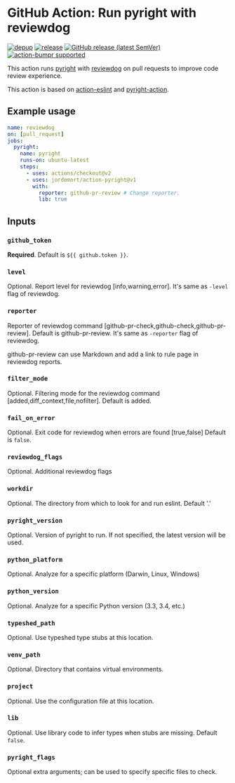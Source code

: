 # GitHub Action: Run pyright with reviewdog

[![depup](https://github.com/jordemort/action-pyright/workflows/depup/badge.svg)](https://github.com/jordemort/action-pyright/actions?query=workflow%3Adepup)
[![release](https://github.com/jordemort/action-pyright/workflows/release/badge.svg)](https://github.com/jordemort/action-pyright/actions?query=workflow%3Arelease)
[![GitHub release (latest SemVer)](https://img.shields.io/github/v/release/jordemort/action-pyright?logo=github&sort=semver)](https://github.com/jordemort/action-pyright/releases)
[![action-bumpr supported](https://img.shields.io/badge/bumpr-supported-ff69b4?logo=github&link=https://github.com/haya14busa/action-bumpr)](https://github.com/haya14busa/action-bumpr)

This action runs [pyright](https://github.com/Microsoft/pyright) with
[reviewdog](https://github.com/reviewdog/reviewdog) on pull requests to improve
code review experience.

This action is based on [action-eslint](https://github.com/reviewdog/action-eslint) and [pyright-action](https://github.com/jakebailey/pyright-action).

## Example usage

```yml
name: reviewdog
on: [pull_request]
jobs:
  pyright:
    name: pyright
    runs-on: ubuntu-latest
    steps:
      - uses: actions/checkout@v2
      - uses: jordemort/action-pyright@v1
        with:
          reporter: github-pr-review # Change reporter.
          lib: true
```

## Inputs

### `github_token`

**Required**. Default is `${{ github.token }}`.

### `level`

Optional. Report level for reviewdog [info,warning,error].
It's same as `-level` flag of reviewdog.

### `reporter`

Reporter of reviewdog command [github-pr-check,github-check,github-pr-review].
Default is github-pr-review.
It's same as `-reporter` flag of reviewdog.

github-pr-review can use Markdown and add a link to rule page in reviewdog reports.

### `filter_mode`

Optional. Filtering mode for the reviewdog command [added,diff_context,file,nofilter].
Default is added.

### `fail_on_error`

Optional.  Exit code for reviewdog when errors are found [true,false]
Default is `false`.

### `reviewdog_flags`

Optional. Additional reviewdog flags

### `workdir`

Optional. The directory from which to look for and run eslint. Default '.'

### `pyright_version`

Optional. Version of pyright to run. If not specified, the latest version will be used.

### `python_platform`

Optional. Analyze for a specific platform (Darwin, Linux, Windows)

### `python_version`

Optional. Analyze for a specific Python version (3.3, 3.4, etc.)

### `typeshed_path`

Optional. Use typeshed type stubs at this location.

### `venv_path`

Optional. Directory that contains virtual environments.

### `project`

Optional. Use the configuration file at this location.

### `lib`

Optional. Use library code to infer types when stubs are missing. Default `false`.

### `pyright_flags`

Optional extra arguments; can be used to specify specific files to check.
